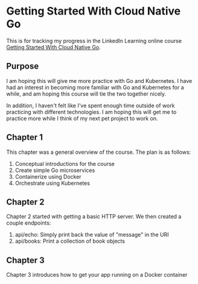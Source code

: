 # Getting Started With Cloud Native Go
This is for tracking my progress in the LinkedIn Learning online course
[Getting Started With Cloud Native Go](https://www.linkedin.com/learning/getting-started-with-cloud-native-go/).

## Purpose
I am hoping this will give me more practice with Go and Kubernetes.
I have had an interest in becoming more familiar with Go and Kubernetes for a while, and am hoping this course will tie the two together nicely.

In addition, I haven't felt like I've spent enough time outside of work practicing with different technologies.
I am hoping this will get me to practice more while I think of my next pet project to work on.

## Chapter 1
This chapter was a general overview of the course. The plan is as follows:
1) Conceptual introductions for the course
1) Create simple Go microservices
1) Containerize using Docker
1) Orchestrate using Kubernetes

## Chapter 2
Chapter 2 started with getting a basic HTTP server.
We then created a couple endpoints:
1) api/echo: Simply print back the value of "message" in the URI
1) api/books: Print a collection of book objects

## Chapter 3
Chapter 3 introduces how to get your app running on a Docker container
